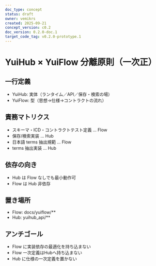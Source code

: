 ```yaml
---
doc_type: concept
status: draft
owner: vemikrs
created: 2025-09-21
concept_version: c0.2
doc_version: 0.2.0-doc.1
target_code_tag: v0.2.0-prototype.1
---
```


# YuiHub × YuiFlow 分離原則（一次正）

## 一行定義
- YuiHub: 実体（ランタイム／API／保存・検索の場）
- YuiFlow: 型（思想→仕様→コントラクトの流れ）

## 責務マトリクス
- スキーマ・ICD・コントラクトテスト定義 … Flow
- 保存/検索実装 … Hub
- 日本語 terms 抽出規範 … Flow
- terms 抽出実装 … Hub

## 依存の向き
- Hub は Flow なしでも最小動作可
- Flow は Hub 非依存

## 置き場所
- Flow: docs/yuiflow/**
- Hub: yuihub_api/**

## アンチゴール
- Flow に実装依存の最適化を持ち込まない
- Flow 一次定義はHubへ持ち込まない
- Hub に仕様の一次定義を置かない

